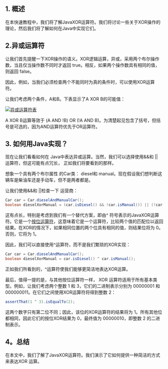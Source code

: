 ## 1. 概述

在本快速教程中，我们将了解JavaXOR运算符。我们将讨论一些关于XOR操作的理论，然后我们将了解如何在Java中实现它们。

## 2.异或运算符

让我们首先提醒一下XOR操作的语义。XOR逻辑运算，异或，采用两个布尔操作数，当且仅当操作数不同时才返回 true。相反，如果两个操作数具有相同的值，则返回 false。

因此，例如，当我们必须检查两个不能同时为真的条件时，可以使用XOR运算符。

让我们考虑两个条件，A和B。下表显示了A XOR B的可能值：

[![异或运算符表](https://www.baeldung.com/wp-content/uploads/2019/08/xor_operator_table-1-1024x299.png)](https://www.baeldung.com/wp-content/uploads/2019/08/xor_operator_table-1.png)

A XOR B运算等效于 (A AND !B) OR (!A AND B)。为清楚起见包含了括号，但括号是可选的，因为AND运算符优先于OR运算符。

## 3. 如何用Java实现？

现在让我们看看如何在 Java中表达异或运算。当然，我们可以选择使用&&和 || 运算符，但这可能有点冗长， 正如我们将要看到的那样。

想象一个具有两个布尔属性 的Car类： diesel和 manual。现在假设我们想判断这辆车是柴油车还是手动车，但不是两者都是。

让我们使用&&和 ||检查一下 运营商：

```java
Car car = Car.dieselAndManualCar();
boolean dieselXorManual = (car.isDiesel() && !car.isManual()) || (!car.isDiesel() && car.isManual());
```

这有点长，特别是考虑到我们有一个替代方案，即由^ 符号表示的JavaXOR运算符。它是一个[按位运算符](https://www.baeldung.com/java-bitwise-operators)，这意味着它是一个运算符，比较两个值的匹配位以返回结果。在XOR的情况下，如果相同位置的两个位具有相同的值，则结果位将为 0。否则，它将为 1。

因此，我们可以直接使用^运算符，而不是我们繁琐的XOR实现：

```java
Car car = Car.dieselAndManualCar();
boolean dieselXorManual = car.isDiesel() ^ car.isManual();
```

正如我们所看到的，^运算符使我们能够更简洁地表达XOR运算。

最后，值得一提的是，与其他按位运算符一样， XOR 运算符适用于所有基本类型。例如，让我们考虑两个整数 1 和 3，它们的二进制表示分别为 00000001 和 000000011。在它们之间使用XOR运算符将得到整数 2：

```java
assertThat(1 ^ 3).isEqualTo(2);
```

这两个数字只有第二位不同；因此，该位的XOR运算符的结果将为 1。所有其他位都相同，因此它们的按位XOR结果为 0，最终值为 00000010，即整数 2 的二进制表示。

## 4。总结

在本文中，我们了解了JavaXOR运算符。我们演示了它如何提供一种简洁的方式来表达XOR 运算。